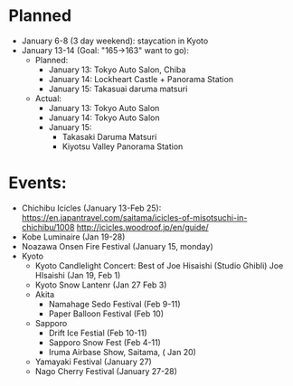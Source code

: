 Planned
==============
- January 6-8 (3 day weekend): staycation in Kyoto
- January 13-14 (Goal: "165->163" want to go):
  - Planned:
    - January 13: Tokyo Auto Salon, Chiba
    - January 14: Lockheart Castle + Panorama Station
    - January 15: Takasuai daruma matsuri
  - Actual:
    - January 13: Tokyo Auto Salon
    - January 14: Tokyo Auto Salon
    - January 15:
      - Takasaki Daruma Matsuri 
      - Kiyotsu Valley Panorama Station
   
Events:
==============
- Chichibu Icicles (January 13-Feb 25): 
      https://en.japantravel.com/saitama/icicles-of-misotsuchi-in-chichibu/1008
      http://icicles.woodroof.jp/en/guide/
- Kobe Luminaire (Jan 19-28)
- Noazawa Onsen Fire Festival (January 15, monday)
- Kyoto
  - Kyoto Candlelight Concert: Best of Joe Hisaishi (Studio Ghibli)  Joe HIsaishi (Jan 19, Feb 1)
  - Kyoto Snow Lantenr (Jan 27 Feb 3)
  - Akita
    -  Namahage Sedo Festival (Feb 9-11)
    - Paper Balloon Festival (Feb 10)
  - Sapporo
    - Drift Ice Festial (Feb 10-11)
    - Sapporo Snow Fest (Feb 4-11)
    - Iruma Airbase Show, Saitama, ( Jan 20)
  - Yamayaki Festival (January 27)
  - Nago Cherry Festival (January 27-28)

